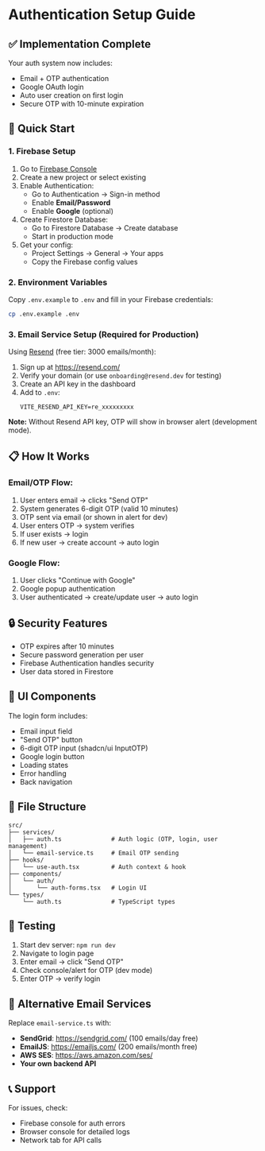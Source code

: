 # Authentication Setup Guide

## ✅ Implementation Complete

Your auth system now includes:

- Email + OTP authentication
- Google OAuth login
- Auto user creation on first login
- Secure OTP with 10-minute expiration

## 🚀 Quick Start

### 1. Firebase Setup

1. Go to [Firebase Console](https://console.firebase.google.com/)
2. Create a new project or select existing
3. Enable Authentication:
    - Go to Authentication → Sign-in method
    - Enable **Email/Password**
    - Enable **Google** (optional)
4. Create Firestore Database:
    - Go to Firestore Database → Create database
    - Start in production mode
5. Get your config:
    - Project Settings → General → Your apps
    - Copy the Firebase config values

### 2. Environment Variables

Copy `.env.example` to `.env` and fill in your Firebase credentials:

```bash
cp .env.example .env
```

### 3. Email Service Setup (Required for Production)

Using [Resend](https://resend.com/) (free tier: 3000 emails/month):

1. Sign up at https://resend.com/
2. Verify your domain (or use `onboarding@resend.dev` for testing)
3. Create an API key in the dashboard
4. Add to `.env`:
    ```
    VITE_RESEND_API_KEY=re_xxxxxxxxx
    ```

**Note:** Without Resend API key, OTP will show in browser alert (development mode).

## 📋 How It Works

### Email/OTP Flow:

1. User enters email → clicks "Send OTP"
2. System generates 6-digit OTP (valid 10 minutes)
3. OTP sent via email (or shown in alert for dev)
4. User enters OTP → system verifies
5. If user exists → login
6. If new user → create account → auto login

### Google Flow:

1. User clicks "Continue with Google"
2. Google popup authentication
3. User authenticated → create/update user → auto login

## 🔒 Security Features

- OTP expires after 10 minutes
- Secure password generation per user
- Firebase Authentication handles security
- User data stored in Firestore

## 🎨 UI Components

The login form includes:

- Email input field
- "Send OTP" button
- 6-digit OTP input (shadcn/ui InputOTP)
- Google login button
- Loading states
- Error handling
- Back navigation

## 📁 File Structure

```
src/
├── services/
│   ├── auth.ts              # Auth logic (OTP, login, user management)
│   └── email-service.ts     # Email OTP sending
├── hooks/
│   └── use-auth.tsx         # Auth context & hook
├── components/
│   └── auth/
│       └── auth-forms.tsx   # Login UI
└── types/
    └── auth.ts              # TypeScript types
```

## 🧪 Testing

1. Start dev server: `npm run dev`
2. Navigate to login page
3. Enter email → click "Send OTP"
4. Check console/alert for OTP (dev mode)
5. Enter OTP → verify login

## 🔄 Alternative Email Services

Replace `email-service.ts` with:

- **SendGrid**: https://sendgrid.com/ (100 emails/day free)
- **EmailJS**: https://emailjs.com/ (200 emails/month free)
- **AWS SES**: https://aws.amazon.com/ses/
- **Your own backend API**

## 📞 Support

For issues, check:

- Firebase console for auth errors
- Browser console for detailed logs
- Network tab for API calls
